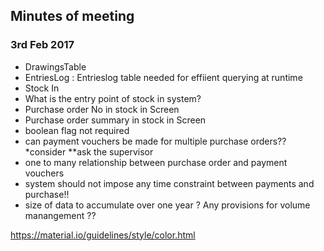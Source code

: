 ## Minutes of meeting

### 3rd Feb 2017

 - DrawingsTable
 - EntriesLog : Entrieslog table needed for effiient querying at runtime
 - Stock In
 - What is the entry point of stock in system?
 - Purchase order No in stock in Screen
 - Purchase order summary in stock in Screen
 - boolean flag not required
 - can payment vouchers be made for multiple purchase orders?? *consider **ask the supervisor
 - one to many relationship between purchase order and payment vouchers
 - system should not impose any time constraint between payments and purchase!! 
 - size of data to accumulate over one year ? Any provisions for volume manangement  ??
 


https://material.io/guidelines/style/color.html


